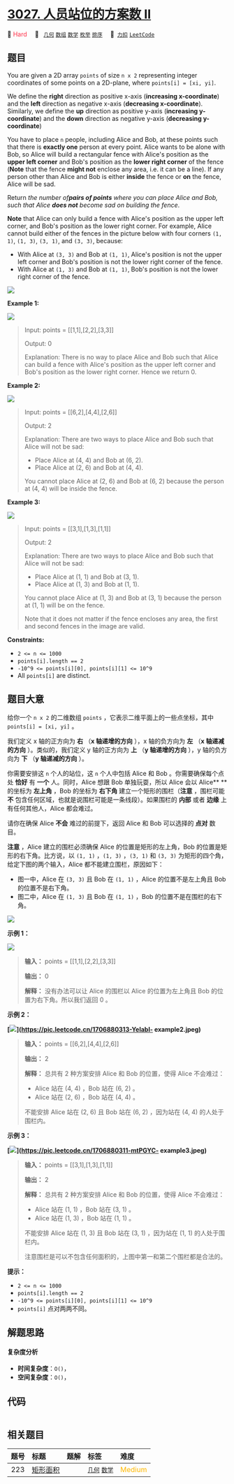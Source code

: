 # [3027. 人员站位的方案数 II](https://2xiao.github.io/leetcode-js/problem/3027.html)

🔴 <font color=#ff334b>Hard</font>&emsp; 🔖&ensp; [`几何`](/tag/geometry.md) [`数组`](/tag/array.md) [`数学`](/tag/math.md) [`枚举`](/tag/enumeration.md) [`排序`](/tag/sorting.md)&emsp; 🔗&ensp;[`力扣`](https://leetcode.cn/problems/find-the-number-of-ways-to-place-people-ii) [`LeetCode`](https://leetcode.com/problems/find-the-number-of-ways-to-place-people-ii)

## 题目

You are given a 2D array `points` of size `n x 2` representing integer
coordinates of some points on a 2D-plane, where `points[i] = [xi, yi]`.

We define the **right** direction as positive x-axis (**increasing
x-coordinate**) and the **left** direction as negative x-axis (**decreasing
x-coordinate**). Similarly, we define the **up** direction as positive y-axis
(**increasing y-coordinate**) and the **down** direction as negative y-axis
(**decreasing y-coordinate**)

You have to place `n` people, including Alice and Bob, at these points such
that there is **exactly one** person at every point. Alice wants to be alone
with Bob, so Alice will build a rectangular fence with Alice's position as the
**upper left corner** and Bob's position as the **lower right corner** of the
fence (**Note** that the fence **might not** enclose any area, i.e. it can be
a line). If any person other than Alice and Bob is either **inside** the fence
or **on** the fence, Alice will be sad.

Return _the number of**pairs of points** where you can place Alice and Bob,
such that Alice **does not** become sad on building the fence_.

**Note** that Alice can only build a fence with Alice's position as the upper
left corner, and Bob's position as the lower right corner. For example, Alice
cannot build either of the fences in the picture below with four corners `(1,
1)`, `(1, 3)`, `(3, 1)`, and `(3, 3)`, because:

  * With Alice at `(3, 3)` and Bob at `(1, 1)`, Alice's position is not the upper left corner and Bob's position is not the lower right corner of the fence.
  * With Alice at `(1, 3)` and Bob at `(1, 1)`, Bob's position is not the lower right corner of the fence.

![](https://assets.leetcode.com/uploads/2024/01/04/example0alicebob-1.png)



**Example 1:**

![](https://assets.leetcode.com/uploads/2024/01/04/example1alicebob.png)

> Input: points = [[1,1],[2,2],[3,3]]
> 
> Output: 0
> 
> Explanation: There is no way to place Alice and Bob such that Alice can build a fence with Alice's position as the upper left corner and Bob's position as the lower right corner. Hence we return 0. 

**Example 2:**

![](https://assets.leetcode.com/uploads/2024/02/04/example2alicebob.png)

> Input: points = [[6,2],[4,4],[2,6]]
> 
> Output: 2
> 
> Explanation: There are two ways to place Alice and Bob such that Alice will not be sad:
> - Place Alice at (4, 4) and Bob at (6, 2).
> - Place Alice at (2, 6) and Bob at (4, 4).
> 
> You cannot place Alice at (2, 6) and Bob at (6, 2) because the person at (4, 4) will be inside the fence.

**Example 3:**

![](https://assets.leetcode.com/uploads/2024/02/04/example4alicebob.png)

> Input: points = [[3,1],[1,3],[1,1]]
> 
> Output: 2
> 
> Explanation: There are two ways to place Alice and Bob such that Alice will not be sad:
> - Place Alice at (1, 1) and Bob at (3, 1).
> - Place Alice at (1, 3) and Bob at (1, 1).
> 
> You cannot place Alice at (1, 3) and Bob at (3, 1) because the person at (1, 1) will be on the fence.
> 
> Note that it does not matter if the fence encloses any area, the first and second fences in the image are valid.

**Constraints:**

  * `2 <= n <= 1000`
  * `points[i].length == 2`
  * `-10^9 <= points[i][0], points[i][1] <= 10^9`
  * All `points[i]` are distinct.


## 题目大意

给你一个  `n x 2` 的二维数组 `points` ，它表示二维平面上的一些点坐标，其中 `points[i] = [xi, yi]` 。

我们定义 x 轴的正方向为 **右**  （**x 轴递增的方向** ），x 轴的负方向为 **左**  （**x 轴递减的方向** ）。类似的，我们定义
y 轴的正方向为 **上**  （**y 轴递增的方向** ），y 轴的负方向为 **下**  （**y 轴递减的方向** ）。

你需要安排这 `n` 个人的站位，这 `n` 个人中包括 Alice 和 Bob 。你需要确保每个点处 **恰好**  有 **一个**
人。同时，Alice 想跟 Bob 单独玩耍，所以 Alice 会以 Alice** ** 的坐标为 **左上角**  ，Bob 的坐标为 **右下角**
建立一个矩形的围栏（**注意** ，围栏可能 **不** 包含任何区域，也就是说围栏可能是一条线段）。如果围栏的 **内部**  或者 **边缘**
上有任何其他人，Alice 都会难过。

请你在确保 Alice **不会** 难过的前提下，返回 Alice 和 Bob 可以选择的 **点对**  数目。

**注意** ，Alice 建立的围栏必须确保 Alice 的位置是矩形的左上角，Bob 的位置是矩形的右下角。比方说，以 `(1, 1)` ，`(1,
3)` ，`(3, 1)` 和 `(3, 3)` 为矩形的四个角，给定下图的两个输入，Alice 都不能建立围栏，原因如下：

  * 图一中，Alice 在 `(3, 3)` 且 Bob 在 `(1, 1)` ，Alice 的位置不是左上角且 Bob 的位置不是右下角。
  * 图二中，Alice 在 `(1, 3)` 且 Bob 在 `(1, 1)` ，Bob 的位置不是在围栏的右下角。

![](https://assets.leetcode.com/uploads/2024/01/04/example0alicebob-1.png)



**示例 1：**

![](https://assets.leetcode.com/uploads/2024/01/04/example1alicebob.png)

> 
> 
> 
> 
> 
> **输入：** points = [[1,1],[2,2],[3,3]]
> 
> **输出：** 0
> 
> **解释：** 没有办法可以让 Alice 的围栏以 Alice 的位置为左上角且 Bob 的位置为右下角。所以我们返回 0 。
> 
> 

**示例 2：**

**[![](https://pic.leetcode.cn/1708226715-CxjXKb-20240218-112338.jpeg)](https://pic.leetcode.cn/1706880313-YelabI-
example2.jpeg)**

> 
> 
> 
> 
> 
> **输入：** points = [[6,2],[4,4],[2,6]]
> 
> **输出：** 2
> 
> **解释：** 总共有 2 种方案安排 Alice 和 Bob 的位置，使得 Alice 不会难过：
> - Alice 站在 (4, 4) ，Bob 站在 (6, 2) 。
> - Alice 站在 (2, 6) ，Bob 站在 (4, 4) 。
> 
> 不能安排 Alice 站在 (2, 6) 且 Bob 站在 (6, 2) ，因为站在 (4, 4) 的人处于围栏内。
> 
> 

**示例 3：**

**[![](https://pic.leetcode.cn/1708226721-wTbEuK-20240218-112351.jpeg)](https://pic.leetcode.cn/1706880311-mtPGYC-
example3.jpeg)**

> 
> 
> 
> 
> 
> **输入：** points = [[3,1],[1,3],[1,1]]
> 
> **输出：** 2
> 
> **解释：** 总共有 2 种方案安排 Alice 和 Bob 的位置，使得 Alice 不会难过：
> - Alice 站在 (1, 1) ，Bob 站在 (3, 1) 。
> - Alice 站在 (1, 3) ，Bob 站在 (1, 1) 。
> 
> 不能安排 Alice 站在 (1, 3) 且 Bob 站在 (3, 1) ，因为站在 (1, 1) 的人处于围栏内。
> 
> 注意围栏是可以不包含任何面积的，上图中第一和第二个围栏都是合法的。
> 
> 



**提示：**

  * `2 <= n <= 1000`
  * `points[i].length == 2`
  * `-10^9 <= points[i][0], points[i][1] <= 10^9`
  * `points[i]` 点对两两不同。


## 解题思路

#### 复杂度分析

- **时间复杂度**：`O()`，
- **空间复杂度**：`O()`，

## 代码

```javascript

```

## 相关题目

<!-- prettier-ignore -->
| 题号 | 标题 | 题解 | 标签 | 难度 |
| :------: | :------ | :------: | :------ | :------ |
| 223 | [矩形面积](https://leetcode.com/problems/rectangle-area) |  |  [`几何`](/tag/geometry.md) [`数学`](/tag/math.md) | <font color=#ffb800>Medium</font> |